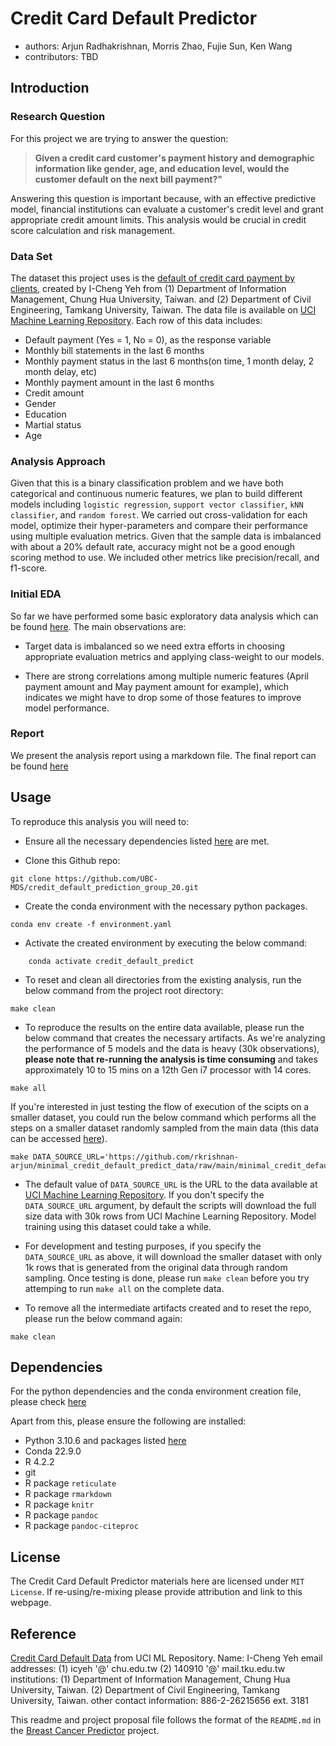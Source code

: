 # Credit Card Default Predictor

- authors: Arjun Radhakrishnan, Morris Zhao, Fujie Sun, Ken Wang
- contributors: TBD

## Introduction

### Research Question

For this project we are trying to answer the question:

> **Given a credit card customer's payment history and demographic information like gender, age, and education level, would the customer default on the next bill payment?"**

Answering this question is important because, with an effective predictive model, financial institutions can evaluate a customer's credit level and grant appropriate credit amount limits. This analysis would be crucial in credit score calculation and risk management.

### Data Set

The dataset this project uses is the [default of credit card payment by clients](https://archive.ics.uci.edu/ml/datasets/default+of+credit+card+clients), created by I-Cheng Yeh from  (1) Department of Information Management, Chung Hua University, Taiwan. and (2) Department of Civil Engineering, Tamkang University, Taiwan. The data file is available on [UCI Machine Learning Repository](https://archive.ics.uci.edu/ml/datasets/default+of+credit+card+clients). Each row of this data includes:

- Default payment (Yes = 1, No = 0), as the response variable
- Monthly bill statements in the last 6 months
- Monthly payment status in the last 6 months(on time, 1 month delay, 2 month delay, etc)
- Monthly payment amount in the last 6 months
- Credit amount
- Gender
- Education
- Martial status
- Age

### Analysis Approach

Given that this is a binary classification problem and we have both categorical and continuous numeric features, we plan to build different models including `logistic regression`, `support vector classifier`, `kNN classifier`, and `random forest`. We carried out cross-validation for each model, optimize their hyper-parameters and compare their performance using multiple evaluation metrics. Given that the sample data is imbalanced with about a 20% default rate, accuracy might not be a good enough scoring method to use. We included other metrics like precision/recall, and f1-score.

### Initial EDA

So far we have performed some basic exploratory data analysis which can be found [here](https://github.com/UBC-MDS/credit_default_prediction_group_20/blob/main/src/eda_credit_default_data.ipynb). The main observations are:

- Target data is imbalanced so we need extra efforts in choosing appropriate evaluation metrics and applying class-weight to our models.

- There are strong correlations among multiple numeric features (April payment amount and May payment amount for example), which indicates we might have to drop some of those features to improve model performance.

### Report

We present the analysis report using a markdown file. The final report can be found [here](https://github.com/UBC-MDS/credit_default_prediction_group_20/tree/main/doc)

## Usage

To reproduce this analysis you will need to:

- Ensure all the necessary dependencies listed [here](https://github.com/UBC-MDS/credit_default_prediction_group_20#dependencies) are met.

- Clone this Github repo:

```
git clone https://github.com/UBC-MDS/credit_default_prediction_group_20.git
```

- Create the conda environment with the necessary python packages.

```
conda env create -f environment.yaml
```

- Activate the created environment by executing the below command:

```
    conda activate credit_default_predict
```

- To reset and clean all directories from the existing analysis, run the below command from the project root directory:

```
make clean
```

- To reproduce the results on the entire data available, please run the below command that creates the necessary artifacts. As we're analyzing the performance of 5 models and the data is heavy (30k observations), **please note that re-running the analysis is time consuming** and takes approximately 10 to 15 mins on a 12th Gen i7 processor with 14 cores.

```
make all
```

If you're interested in just testing the flow of execution of the scipts on a smaller dataset, you could run the below command which performs all the steps on a smaller dataset randomly sampled from the main data (this data can be accessed [here](https://github.com/rkrishnan-arjun/minimal_credit_default_predict_data/blob/main/minimal_credit_default_data.xls)).

```
make DATA_SOURCE_URL='https://github.com/rkrishnan-arjun/minimal_credit_default_predict_data/raw/main/minimal_credit_default_data.xls'
```

- The default value of `DATA_SOURCE_URL` is the URL to the data available at [UCI Machine Learning Repository](https://archive.ics.uci.edu/ml/datasets/default+of+credit+card+clients). If you don't specify the `DATA_SOURCE_URL` argument, by default the scripts will download the full size data with 30k rows from UCI Machine Learning Repository. Model training using this dataset could take a while.

- For development and testing purposes, if you specify the `DATA_SOURCE_URL` as above, it will download the smaller dataset with only 1k rows that is generated from the original data through random sampling. Once testing is done, please run `make clean` before you try attemping to run `make all` on the complete data.

- To remove all the intermediate artifacts created and to reset the repo, please run the below command again:

 ```
 make clean
 ```

## Dependencies

For the python dependencies and the conda environment creation file, please check [here](https://github.com/UBC-MDS/credit_default_prediction_group_20/blob/main/environment.yaml)

Apart from this, please ensure the following are installed:

- Python 3.10.6 and packages listed [here](https://github.com/UBC-MDS/credit_default_prediction_group_20/blob/main/environment.yaml)
- Conda 22.9.0
- R 4.2.2
- git
- R package `reticulate`
- R package `rmarkdown`
- R package `knitr`
- R package `pandoc`
- R package `pandoc-citeproc`

## License

The Credit Card Default Predictor materials here are licensed under `MIT License`. If re-using/re-mixing please provide attribution and link to this webpage.

## Reference

[Credit Card Default Data](https://archive.ics.uci.edu/ml/datasets/default+of+credit+card+clients) from UCI ML Repository.
Name: I-Cheng Yeh
email addresses: (1) icyeh '@' chu.edu.tw (2) 140910 '@' mail.tku.edu.tw
institutions: (1) Department of Information Management, Chung Hua University, Taiwan. (2) Department of Civil Engineering, Tamkang University, Taiwan.
other contact information: 886-2-26215656 ext. 3181

This readme and project proposal file follows the format of the `README.md` in the [Breast Cancer Predictor](https://github.com/ttimbers/breast_cancer_predictor) project.

